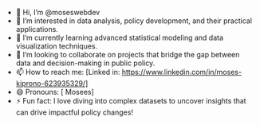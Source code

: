 - 👋 Hi, I’m @moseswebdev
- 👀 I’m interested in data analysis, policy development, and their practical applications.
- 🌱 I’m currently learning advanced statistical modeling and data visualization techniques.
- 💞️ I’m looking to collaborate on projects that bridge the gap between data and decision-making in public policy.
- 📫 How to reach me: [Linked in: https://www.linkedin.com/in/moses-kiprono-623935329/]
- 😄 Pronouns: [  Mosees]
- ⚡ Fun fact: I love diving into complex datasets to uncover insights that can drive impactful policy changes!

<!---
moseswebdev/moseswebdev is a ✨ special ✨ repository because its `README.md` (this file) appears on your GitHub profile.
You can click the Preview link to take a look at your changes.
--->
